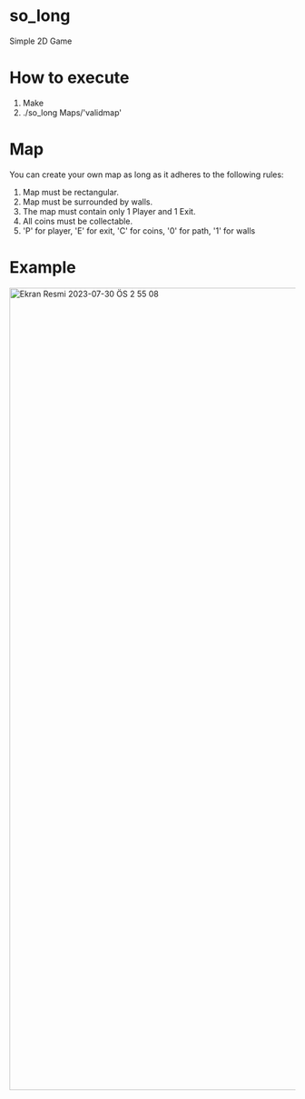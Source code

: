 # so_long
Simple 2D Game
# How to execute
1) Make
2) ./so_long Maps/'validmap'
# Map
You can create your own map as long as it adheres to the following rules:
1. Map must be rectangular.
2. Map must be surrounded by walls.
3. The map must contain only 1 Player and 1 Exit.
4. All coins must be collectable.
5. 'P' for player, 'E' for exit, 'C' for coins, '0' for path, '1' for walls

# Example
<img width="1412" alt="Ekran Resmi 2023-07-30 ÖS 2 55 08" src="https://github.com/oolkay/so_long/assets/89595806/16a6a808-ad7f-42ca-9f6d-f30059abeaa3">
